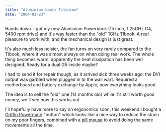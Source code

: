 ```yaml
---
title: "Aluminium beats Titanium"
date: "2004-03-23"
---
```


Hands down. I got my new Aluminium Powerbook (15 inch, 1.25GHz G4, 5400 rpm drive) and it's way faster than the "old" 1GHz TIbook. A real pleasure to work with, and the mechanical design is just great.

It's also much less noisier, the fan turns on very rarely compared to the Tibook, where it was almost always on when doing real work. The whole thing becomes warm, apparently the heat dissipation has been well designed. Ready for a dual G5 inside maybe?

I had to send it for repair though, as it arrived sick three weeks ago: the DVI output was garbled when plugged in to the wall wart. Required a motherboard and battery exchange by Apple, now everything looks good.

The idea is to sell the "old" one (14 months old) while it's still worth good money, we'll see how this works out.

I'll hopefully have more to say on ergonomics soon, this weekend I bought a [Griffin Powermate](http://www.griffintechnology.com/products/powermate/) "button" which looks like a nice way to reduce the strain on my poor fingers, combined with a [pill mouse](http://a592.g.akamai.net/7/592/51/abcf2d943be5b0/www.apple.com/r/store/gallery/emac2003/images/4.jpg) to avoid doing the same movements all the time.
